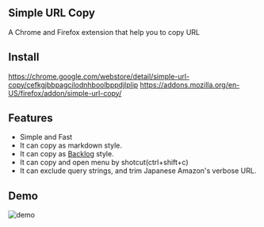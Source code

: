 ## Simple URL Copy
A Chrome and Firefox extension that help you to copy URL

## Install
https://chrome.google.com/webstore/detail/simple-url-copy/cefkgjbbpagcilodnhboolbppdjlplip
https://addons.mozilla.org/en-US/firefox/addon/simple-url-copy/

## Features
- Simple and Fast
- It can copy as markdown style.
- It can copy as [Backlog](https://www.backlog.com/) style.
- It can copy and open menu by shotcut(ctrl+shift+c)
- It can exclude query strings, and trim Japanese Amazon's verbose URL.

## Demo
![demo](https://github.com/Misoni64T/simple-url-copy/blob/master/assets/how_to_use.gif)

